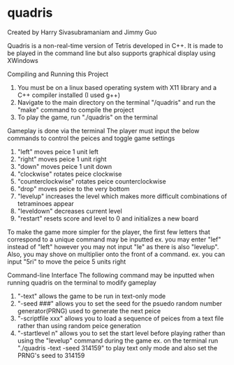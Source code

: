 # quadris
Created by Harry Sivasubramaniam and Jimmy Guo

Quadris is a non-real-time version of Tetris developed in C++. 
It is made to be played in the command line but also supports graphical display using XWindows

Compiling and Running this Project
1) You must be on a linux based operating system with X11 library and a C++ compiler installed (I used g++)
2) Navigate to the main directory on the terminal "/quadris" and run the "make" command to compile the project
3) To play the game, run "./quadris" on the terminal

Gameplay is done via the terminal
The player must input the below commands to control the peices and toggle game settings
1) "left" moves peice 1 unit left
2) "right" moves peice 1 unit right
3) "down" moves peice 1 unit down
4) "clockwise" rotates peice clockwise
5) "counterclockwise" rotates peice counterclockwise
6) "drop" moves peice to the very bottom
7) "levelup" increases the level which makes more difficult combinations of tetraminoes appear
8) "leveldown" decreases current level
9) "restart" resets score and level to 0 and initializes a new board

To make the game more simpler for the player, the first few letters that correspond to a unique command may be inputted
ex. you may enter "lef" instead of "left" however you may not input "le" as there is also "levelup".
Also, you may shove on multiplier onto the front of a command.
ex. you can input "5ri" to move the peice 5 units right

Command-line Interface
The following command may be inputted when running quadris on the terminal to modify gameplay
1) "-text" allows the game to be run in text-only mode
2) "-seed ###" allows you to set the seed for the psuedo random number generator(PRNG) used to generate the next peice
3) "-scriptfile xxx" allows you to load a sequence of peices from a text file rather than using random peice generation
4) "-startlevel n" allows you to set the start level before playing rather than using the "levelup" command during the game
ex. on the terminal run "./quadris -text -seed 314159" to play text only mode and also set the PRNG's seed to 314159
